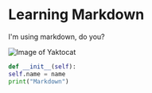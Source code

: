 # Learning Markdown
I'm using markdown, do you?

![Image of Yaktocat](https://octodex.github.com/images/yaktocat.png)

```python
def __init__(self):
self.name = name
print("Markdown")
```
